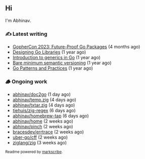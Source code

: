 ## Hi

I'm Abhinav.

### ✍️ Latest writing


- [GopherCon 2023: Future-Proof Go Packages](https://abhinavg.net/2023/09/27/future-proof-packages/) (4 months ago)
- [Designing Go Libraries](https://abhinavg.net/2022/12/06/designing-go-libraries/) (1 year ago)
- [Introduction to generics in Go](https://abhinavg.net/2022/11/23/generics-intro/) (1 year ago)
- [Bare minimum semantic versioning](https://abhinavg.net/2022/11/07/semver/) (1 year ago)
- [Go Patterns and Practices](https://abhinavg.net/2022/09/19/go-patterns-and-practices-talk/) (1 year ago)

### 🪵 Ongoing work


- [abhinav/doc2go](https://github.com/abhinav/doc2go) (1 day ago)
- [abhinav/temp.zig](https://github.com/abhinav/temp.zig) (4 days ago)
- [abhinav/txtar.zig](https://github.com/abhinav/txtar.zig) (4 days ago)
- [tiehuis/zig-regex](https://github.com/tiehuis/zig-regex) (6 days ago)
- [abhinav/homebrew-tap](https://github.com/abhinav/homebrew-tap) (6 days ago)
- [abhinav/home](https://github.com/abhinav/home) (2 weeks ago)
- [abhinav/pinch](https://github.com/abhinav/pinch) (2 weeks ago)
- [bracesdev/errtrace](https://github.com/bracesdev/errtrace) (2 weeks ago)
- [uber-go/cff](https://github.com/uber-go/cff) (2 weeks ago)
- [ziglang/zig](https://github.com/ziglang/zig) (3 weeks ago)

<sub>Readme powered by [markscribe](https://github.com/muesli/markscribe).</sub>
